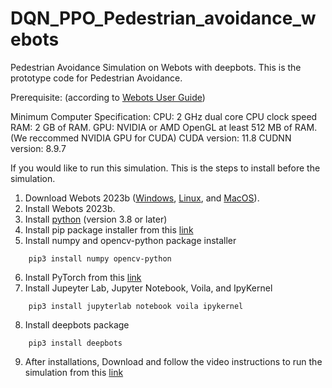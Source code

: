 # DQN_PPO_Pedestrian_avoidance_webots

Pedestrian Avoidance Simulation on Webots with deepbots. This is the prototype code for Pedestrian Avoidance.

Prerequisite: (according to [Webots User Guide](https://cyberbotics.com/doc/guide/system-requirements))

Minimum Computer Specification: 
CPU: 2 GHz dual core CPU clock speed 
RAM: 2 GB of RAM.
GPU: NVIDIA or AMD OpenGL at least 512 MB of RAM. (We reccommed NVIDIA GPU for CUDA)
CUDA version: 11.8
CUDNN version: 8.9.7

If you would like to run this simulation. This is the steps to install before the simulation.

1. Download Webots 2023b  ([Windows](https://cyberbotics.com/doc/guide/installation-procedure#installation-on-windows), [Linux](https://cyberbotics.com/doc/guide/installation-procedure#installation-on-linux), and [MacOS](https://cyberbotics.com/doc/guide/installation-procedure#installation-on-macos)).
2. Install Webots 2023b.
3. Install [python](https://www.python.org/downloads/) (version 3.8 or later)
5. Install pip package installer from this [link](https://pip.pypa.io/en/stable/installation)
4. Install numpy and opencv-python package installer 
```
    pip3 install numpy opencv-python 
```
6. Install PyTorch from this [link](https://pytorch.org)
7. Install Jupeyter Lab, Jupyter Notebook, Voila, and IpyKernel 
```
    pip3 install jupyterlab notebook voila ipykernel
```
8. Install deepbots package 
```
    pip3 install deepbots
```
9. After installations, Download and follow the video instructions to run the simulation from this [link](https://youtu.be/C7BN6PAKfh8)